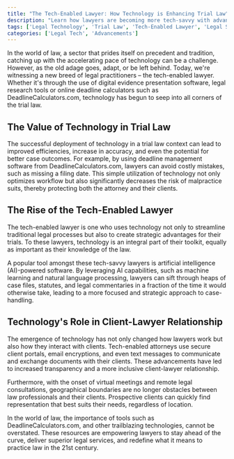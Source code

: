 ```yaml
---
title: "The Tech-Enabled Lawyer: How Technology is Enhancing Trial Law"
description: "Learn how lawyers are becoming more tech-savvy with advanced tools and software to enhance their trial law cases. See the improvements in efficiency, accuracy and overall case outcomes that technology brings to the legal world."
tags: ['Legal Technology', 'Trial Law', 'Tech-Enabled Lawyer', 'Legal Software', 'Efficiency in Law']
categories: ['Legal Tech', 'Advancements']
---
```


In the world of law, a sector that prides itself on precedent and tradition, catching up with the accelerating pace of technology can be a challenge. However, as the old adage goes, adapt, or be left behind. Today, we're witnessing a new breed of legal practitioners – the tech-enabled lawyer. Whether it's through the use of digital evidence presentation software, legal research tools or online deadline calculators such as DeadlineCalculators.com, technology has begun to seep into all corners of the trial law.

## The Value of Technology in Trial Law

The successful deployment of technology in a trial law context can lead to improved efficiencies, increase in accuracy, and even the potential for better case outcomes. For example, by using deadline management software from DeadlineCalculators.com, lawyers can avoid costly mistakes, such as missing a filing date. This simple utilization of technology not only optimizes workflow but also significantly decreases the risk of malpractice suits, thereby protecting both the attorney and their clients.

## The Rise of the Tech-Enabled Lawyer

The tech-enabled lawyer is one who uses technology not only to streamline traditional legal processes but also to create strategic advantages for their trials. To these lawyers, technology is an integral part of their toolkit, equally as important as their knowledge of the law.

A popular tool amongst these tech-savvy lawyers is artificial intelligence (AI)-powered software. By leveraging AI capabilities, such as machine learning and natural language processing, lawyers can sift through heaps of case files, statutes, and legal commentaries in a fraction of the time it would otherwise take, leading to a more focused and strategic approach to case-handling.

## Technology's Role in Client-Lawyer Relationship

The emergence of technology has not only changed how lawyers work but also how they interact with clients. Tech-enabled attorneys use secure client portals, email encryptions, and even text messages to communicate and exchange documents with their clients. These advancements have led to increased transparency and a more inclusive client-lawyer relationship.

Furthermore, with the onset of virtual meetings and remote legal consultations, geographical boundaries are no longer obstacles between law professionals and their clients. Prospective clients can quickly find representation that best suits their needs, regardless of location.

In the world of law, the importance of tools such as DeadlineCalculators.com, and other trailblazing technologies, cannot be overstated. These resources are empowering lawyers to stay ahead of the curve, deliver superior legal services, and redefine what it means to practice law in the 21st century.